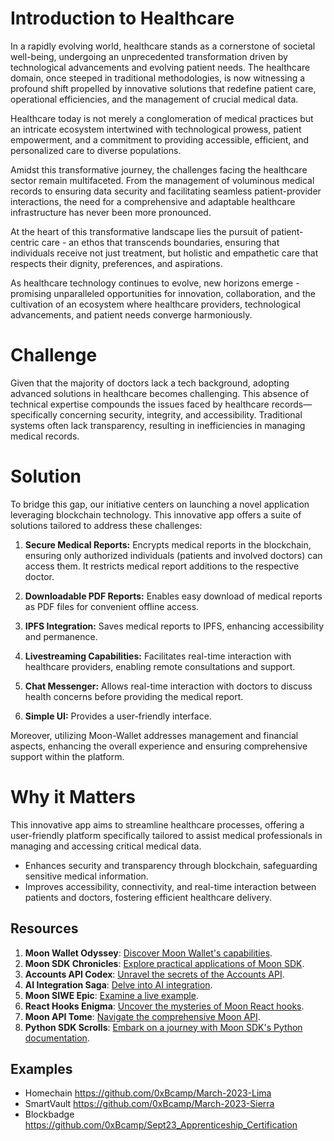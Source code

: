 # Introduction to Healthcare

In a rapidly evolving world, healthcare stands as a cornerstone of societal well-being, undergoing an unprecedented transformation driven by technological advancements and evolving patient needs. The healthcare domain, once steeped in traditional methodologies, is now witnessing a profound shift propelled by innovative solutions that redefine patient care, operational efficiencies, and the management of crucial medical data.

Healthcare today is not merely a conglomeration of medical practices but an intricate ecosystem intertwined with technological prowess, patient empowerment, and a commitment to providing accessible, efficient, and personalized care to diverse populations.

Amidst this transformative journey, the challenges facing the healthcare sector remain multifaceted. From the management of voluminous medical records to ensuring data security and facilitating seamless patient-provider interactions, the need for a comprehensive and adaptable healthcare infrastructure has never been more pronounced.

At the heart of this transformative landscape lies the pursuit of patient-centric care - an ethos that transcends boundaries, ensuring that individuals receive not just treatment, but holistic and empathetic care that respects their dignity, preferences, and aspirations.

As healthcare technology continues to evolve, new horizons emerge - promising unparalleled opportunities for innovation, collaboration, and the cultivation of an ecosystem where healthcare providers, technological advancements, and patient needs converge harmoniously.

# Challenge

Given that the majority of doctors lack a tech background, adopting advanced solutions in healthcare becomes challenging. This absence of technical expertise compounds the issues faced by healthcare records—specifically concerning security, integrity, and accessibility. Traditional systems often lack transparency, resulting in inefficiencies in managing medical records.

# Solution

To bridge this gap, our initiative centers on launching a novel application leveraging blockchain technology. This innovative app offers a suite of solutions tailored to address these challenges:

1. **Secure Medical Reports:** Encrypts medical reports in the blockchain, ensuring only authorized individuals (patients and involved doctors) can access them. It restricts medical report additions to the respective doctor.

2. **Downloadable PDF Reports:** Enables easy download of medical reports as PDF files for convenient offline access.

3. **IPFS Integration:** Saves medical reports to IPFS, enhancing accessibility and permanence.

4. **Livestreaming Capabilities:** Facilitates real-time interaction with healthcare providers, enabling remote consultations and support.

5. **Chat Messenger:** Allows real-time interaction with doctors to discuss health concerns before providing the medical report.

6. **Simple UI:** Provides a user-friendly interface.

Moreover, utilizing Moon-Wallet addresses management and financial aspects, enhancing the overall experience and ensuring comprehensive support within the platform.

# Why it Matters

This innovative app aims to streamline healthcare processes, offering a user-friendly platform specifically tailored to assist medical professionals in managing and accessing critical medical data.

- Enhances security and transparency through blockchain, safeguarding sensitive medical information.
- Improves accessibility, connectivity, and real-time interaction between patients and doctors, fostering efficient healthcare delivery.

## Resources

1. **Moon Wallet Odyssey**: [Discover Moon Wallet's capabilities](https://usemoon.ai/).
2. **Moon SDK Chronicles**: [Explore practical applications of Moon SDK](https://github.com/moon-up/moon-sdk/tree/main/examples/moon-siwe-sdk-example).
3. **Accounts API Codex**: [Unravel the secrets of the Accounts API](https://github.com/moon-up/moon-sdk-python/blob/main/docs/AccountsApi.md).
4. **AI Integration Saga**: [Delve into AI integration](https://python.langchain.com/docs/integrations/tools/chatgpt_plugins).
5. **Moon SIWE Epic**: [Examine a live example](https://github.com/ewhal/moon-siwe-example/blob/main/web/src/index.js).
6. **React Hooks Enigma**: [Uncover the mysteries of Moon React hooks](https://github.com/moon-up/moon-sdk/blob/main/packages/moon-react/src/hooks/useMoon.ts).
7. **Moon API Tome**: [Navigate the comprehensive Moon API](https://docs.usemoon.ai/api).
8. **Python SDK Scrolls**: [Embark on a journey with Moon SDK's Python documentation](https://github.com/moon-up/moon-sdk-python/tree/main/docs).

## Examples

- Homechain https://github.com/0xBcamp/March-2023-Lima
- SmartVault https://github.com/0xBcamp/March-2023-Sierra
- Blockbadge https://github.com/0xBcamp/Sept23_Apprenticeship_Certification